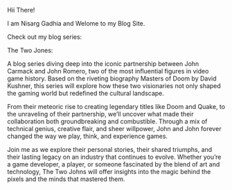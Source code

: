 Hii There!

I am Nisarg Gadhia and Welome to my Blog Site.

Check out my blog series:

The Two Jones:

A blog series diving deep into the iconic partnership between John Carmack and John Romero, two of the most influential figures in video game history. Based on the riveting biography Masters of Doom by David Kushner, this series will explore how these two visionaries not only shaped the gaming world but redefined the cultural landscape.

From their meteoric rise to creating legendary titles like Doom and Quake, to the unraveling of their partnership, we’ll uncover what made their collaboration both groundbreaking and combustible. Through a mix of technical genius, creative flair, and sheer willpower, John and John forever changed the way we play, think, and experience games.

Join me as we explore their personal stories, their shared triumphs, and their lasting legacy on an industry that continues to evolve. Whether you’re a game developer, a player, or someone fascinated by the blend of art and technology, The Two Johns will offer insights into the magic behind the pixels and the minds that mastered them.
